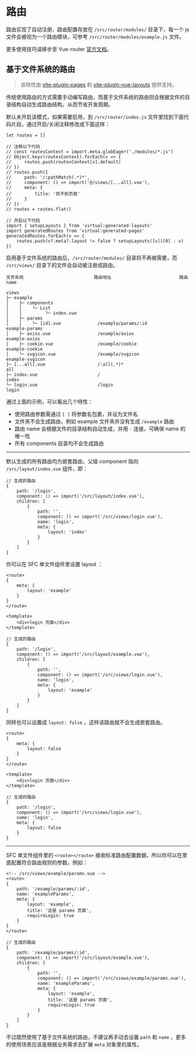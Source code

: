 # 路由

路由实现了自动注册，路由配置存放在 `/src/router/modules/` 目录下，每一个 js 文件会被视为一个路由模块，可参考 `/src/router/modules/example.js` 文件。

更多使用技巧请移步至 Vue-router [官方文档](https://next.router.vuejs.org/zh/)。

## 基于文件系统的路由

> 该特性由 [vite-plugin-pages](https://github.com/hannoeru/vite-plugin-pages) 和 [vite-plugin-vue-layouts](https://github.com/JohnCampionJr/vite-plugin-vue-layouts) 提供支持。

传统使用路由的方式需要手动编写路由，而基于文件系统的路由则会根据文件的目录结构自动生成路由结构，从而节省开发周期。

默认未开启该模式，如果需要启用，到 `/src/router/index.js` 文件里找到下面代码片段，通过开启/关闭注释修改成下面这样：

```js:no-line-numbers {4-15,18-22}
let routes = []

// 注释以下代码
// const routesContext = import.meta.globEager('./modules/*.js')
// Object.keys(routesContext).forEach(v => {
//     routes.push(routesContext[v].default)
// })
// routes.push({
//     path: '/:pathMatch(.*)*',
//     component: () => import('@/views/[...all].vue'),
//     meta: {
//         title: '找不到页面'
//     }
// })
// routes = routes.flat()

// 开启以下代码
import { setupLayouts } from 'virtual:generated-layouts'
import generatedRoutes from 'virtual:generated-pages'
generatedRoutes.forEach(v => {
    routes.push(v?.meta?.layout != false ? setupLayouts([v])[0] : v)
})
```

启用基于文件系统的路由后，`/src/router/modules/` 目录将不再被需要，而 `/src/views/` 目录下的文件会自动被注册成路由。

```:no-line-numbers
文件系统                           路由地址                          路由 name

views
├─ example
│    ├─ components
│    │    └─ List
│    │         └─ index.vue
│    ├─ params
│    │    └─ [id].vue              /example/params/:id              example-params
│    ├─ axios.vue                  /example/axios                   example-axios
│    ├─ cookie.vue                 /example/cookie                  example-cookie
│    └─ svgicon.vue                /example/svgicon                 example-svgicon
├─ [...all].vue                    /:all(.*)*                       all
├─ index.vue                       /                                index
└─ login.vue                       /login                           login
```

通过上面的示例，可以看出几个特性：

- 使用路由参数需通过 `[ ]` 将参数名包裹，并设为文件名
- 文件夹不会生成路由，例如 example 文件夹并没有生成 `/example` 路由
- 路由 name 会根据文件的目录结构自动生成，并用 `-` 连接，可确保 name 的唯一性
- 所有 components 目录均不会生成路由

---

默认生成的所有路由均为嵌套路由，父级 component 指向 `/src/layout/index.vue` 组件，即：

```js:no-line-numbers
// 生成的路由
{
    path: '/login',
    component: () => import('/src/layout/index.vue'),
    children: [
        {
            path: '',
            component: () => import('/src/views/login.vue'),
            name: 'login',
            meta: {
                layout: 'index'
            }
        }
    ]
}
```

你可以在 SFC 单文件组件里设置 layout ：

```vue:no-line-numbers {1-7}
<route>
{
    meta: {
        layout: 'example'
    }
}
</route>

<template>
    <div>login 页面</div>
</template>
```

```js:no-line-numbers {4,11}
// 生成的路由
{
    path: '/login',
    component: () => import('/src/layout/example.vue'),
    children: [
        {
            path: '',
            component: () => import('/src/views/login.vue'),
            name: 'login',
            meta: {
                layout: 'example'
            }
        }
    ]
}
```

同样也可以设置成 `layout: false` ，这样该路由就不会生成嵌套路由。

```vue:no-line-numbers {1-7}
<route>
{
    meta: {
        layout: false
    }
}
</route>

<template>
    <div>login 页面</div>
</template>
```

```js:no-line-numbers
// 生成的路由
{
    path: '/login',
    component: () => import('/src/views/login.vue'),
    name: 'login',
    meta: {
        layout: false
    }
}
```

---

SFC 单文件组件里的 `<route></route>` 接收标准路由配置数据，所以你可以在里面配置符合路由规则的参数，例如：

```vue:no-line-numbers
<!-- /src/views/example/params.vue -->
<route>
{
    path: '/example/params/:id',
    name: 'exampleParams',
    meta: {
        layout: 'example',
        title: '这是 params 页面',
        requireLogin: true
    }
}
</route>
```

```js:no-line-numbers
// 生成的路由
{
    path: '/example/params/:id',
    component: () => import('/src/layout/example.vue'),
    children: [
        {
            path: '',
            component: () => import('/src/views/example/params.vue'),
            name: 'exampleParams',
            meta: {
                layout: 'example',
                title: '这是 params 页面',
                requireLogin: true
            }
        }
    ]
}
```

不过既然使用了基于文件系统的路由，不建议再手动去设置 `path` 和 `name` ，更多的使用场景应该是根据业务需求去扩展 `meta` 对象里的属性。